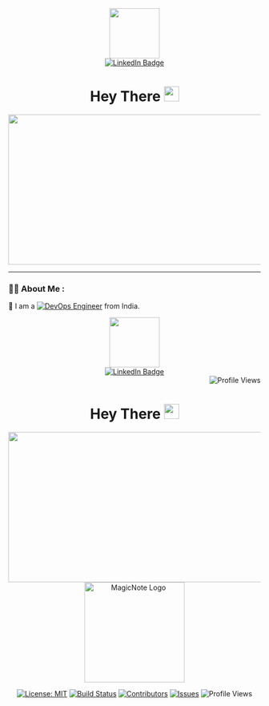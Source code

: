 <div id="header" align="center">
  <img src="https://media.giphy.com/media/M9gbBd9nbDrOTu1Mqx/giphy.gif" width="100"/>
</div>

<div id="badges" align="center"> 
  <a href="https://www.linkedin.com/in/tushar-panchal23/">
    <img src="https://img.shields.io/badge/LinkedIn-blue?style=for-the-badge&logo=linkedin&logoColor=white" alt="LinkedIn Badge"/>
  </a>
</div>

<div id="badges" align="right">
  <img src="https://komarev.com/ghpvc/?username=tushar-ops23&style=flat-square&color=green" alt=""/>
</div>

<h1 align="center">
  Hey There 
  <img src="https://media.giphy.com/media/hvRJCLFzcasrR4ia7z/giphy.gif" width="30px"/>
</h1>

<div align="center">
  <img src="https://media.giphy.com/media/dWesBcTLavkZuG35MI/giphy.gif" width="600" height="300"/>
</div>
<!---
Tushar-ops23/Tushar-ops23 is a ✨ special ✨ repository because its `README.md` (this file) appears on your GitHub profile.
You can click the Preview link to take a look at your changes.
--->


---

### :man_technologist: About Me :

👋 I am a [![DevOps Engineer](https://img.shields.io/badge/DevOps%20Engineer-blue.svg?style=flat-square)](https://www.google.com/search?q=devops+engineer) from India.







<div id="header" align="center">
  <img src="https://media.giphy.com/media/M9gbBd9nbDrOTu1Mqx/giphy.gif" width="100"/>
</div>

<div id="badges" align="center">
  <a href="https://www.linkedin.com/in/tushar-panchal23/">
    <img src="https://img.shields.io/badge/LinkedIn-blue?style=for-the-badge&logo=linkedin&logoColor=white" alt="LinkedIn Badge"/>
  </a>
</div>

<div id="badges" align="right">
  <img src="https://komarev.com/ghpvc/?username=tushar-ops23&style=flat-square&color=green" alt="Profile Views"/>
</div>

<h1 align="center">
  Hey There 
  <img src="https://media.giphy.com/media/hvRJCLFzcasrR4ia7z/giphy.gif" width="30px"/>
</h1>

<div align="center">
  <img src="https://media.giphy.com/media/dWesBcTLavkZuG35MI/giphy.gif" width="600" height="300"/>
</div>

<div align="center">
  <img src="https://your-link-to-logo.com/logo.png" alt="MagicNote Logo" width="200px"/>
</div>

<p align="center">
  <a href="https://opensource.org/licenses/MIT"><img alt="License: MIT" src="https://img.shields.io/badge/License-MIT-yellow.svg"></a>
  <a href="https://travis-ci.com/yourusername/MagicNote"><img alt="Build Status" src="https://travis-ci.com/yourusername/MagicNote.svg?branch=main"></a>
  <a href="https://github.com/yourusername/MagicNote/graphs/contributors"><img alt="Contributors" src="https://img.shields.io/github/contributors/yourusername/MagicNote.svg"></a>
  <a href="https://github.com/yourusername/MagicNote/issues"><img alt="Issues" src="https://img.shields.io/github/issues/yourusername/MagicNote.svg"></a>
  <img alt="Profile Views" src="https://komarev.com/ghpvc/?username=yourusername&color=dc143c">
</p>




